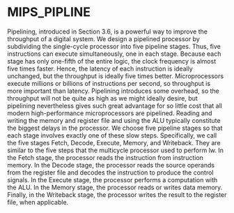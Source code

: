 # MIPS_PIPLINE
Pipelining, introduced in Section 3.6, is a powerful way to improve the throughput of a digital system. We design a pipelined processor by subdividing the single-cycle processor into five pipeline stages. Thus, five instructions can execute simultaneously, one in each stage. Because each stage has only one-fifth of the entire logic, the clock frequency is almost five times faster. Hence, the latency of each instruction is ideally unchanged, but the throughput is ideally five times better. Microprocessors execute millions or billions of instructions per second, so throughput is more important than latency. Pipelining introduces some overhead, so the throughput will not be quite as high as we might ideally desire, but pipelining nevertheless gives such great advantage for so little cost that all modern high-performance microprocessors are pipelined. Reading and writing the memory and register file and using the ALU typically constitute the biggest delays in the processor. We choose five pipeline stages so that each stage involves exactly one of these slow steps. Specifically, we call the five stages Fetch, Decode, Execute, Memory, and Writeback. They are similar to the five steps that the multicycle processor used to perform lw. In the Fetch stage, the processor reads the instruction from instruction memory. In the Decode stage, the processor reads the source operands from the register file and decodes the instruction to produce the control signals. In the Execute stage, the processor performs a computation with the ALU. In the Memory stage, the processor reads or writes data memory. Finally, in the Writeback stage, the processor writes the result to the register file, when applicable.
